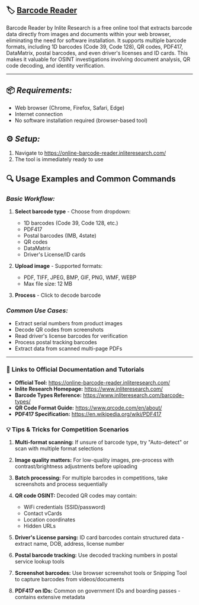 ## 🏷️ **[Barcode Reader](https://online-barcode-reader.inliteresearch.com/)**

Barcode Reader by Inlite Research is a free online tool that extracts barcode data directly from images and documents within your web browser, eliminating the need for software installation. It supports multiple barcode formats, including 1D barcodes (Code 39, Code 128), QR codes, PDF417, DataMatrix, postal barcodes, and even driver's licenses and ID cards. This makes it valuable for OSINT investigations involving document analysis, QR code decoding, and identity verification.

---

## 📦 ***Requirements:***
- Web browser (Chrome, Firefox, Safari, Edge)
- Internet connection
- No software installation required (browser-based tool)

## ⚙️ ***Setup:***
1. Navigate to https://online-barcode-reader.inliteresearch.com/
2. The tool is immediately ready to use

## 🔍 **Usage Examples and Common Commands**

### ***Basic Workflow:***

1. **Select barcode type** - Choose from dropdown:
   - 1D barcodes (Code 39, Code 128, etc.)
   - PDF417
   - Postal barcodes (IMB, 4state)
   - QR codes
   - DataMatrix
   - Driver's License/ID cards

2. **Upload image** - Supported formats:
   - PDF, TIFF, JPEG, BMP, GIF, PNG, WMF, WEBP
   - Max file size: 12 MB

3. **Process** - Click to decode barcode

### ***Common Use Cases:***
- Extract serial numbers from product images
- Decode QR codes from screenshots
- Read driver's license barcodes for verification
- Process postal tracking barcodes
- Extract data from scanned multi-page PDFs

---

### 📄 **Links to Official Documentation and Tutorials**
- **Official Tool:** https://online-barcode-reader.inliteresearch.com/
- **Inlite Research Homepage:** https://www.inliteresearch.com/
- **Barcode Types Reference:** https://www.inliteresearch.com/barcode-types/
- **QR Code Format Guide:** https://www.qrcode.com/en/about/
- **PDF417 Specification:** https://en.wikipedia.org/wiki/PDF417

### 💡 **Tips & Tricks for Competition Scenarios**

1. **Multi-format scanning:** If unsure of barcode type, try "Auto-detect" or scan with multiple format selections

2. **Image quality matters:** For low-quality images, pre-process with contrast/brightness adjustments before uploading

3. **Batch processing:** For multiple barcodes in competitions, take screenshots and process sequentially

4. **QR code OSINT:** Decoded QR codes may contain:
   - WiFi credentials (SSID/password)
   - Contact vCards
   - Location coordinates
   - Hidden URLs

5. **Driver's License parsing:** ID card barcodes contain structured data - extract name, DOB, address, license number

6. **Postal barcode tracking:** Use decoded tracking numbers in postal service lookup tools

7. **Screenshot barcodes:** Use browser screenshot tools or Snipping Tool to capture barcodes from videos/documents

8. **PDF417 on IDs:** Common on government IDs and boarding passes - contains extensive metadata
